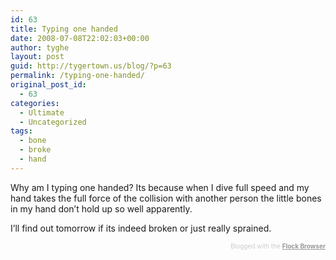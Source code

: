```yaml
---
id: 63
title: Typing one handed
date: 2008-07-08T22:02:03+00:00
author: tyghe
layout: post
guid: http://tygertown.us/blog/?p=63
permalink: /typing-one-handed/
original_post_id:
  - 63
categories:
  - Ultimate
  - Uncategorized
tags:
  - bone
  - broke
  - hand
---
```

Why am I typing one handed? Its because when I dive full speed and my hand takes the full force of the collision with another person the little bones in my hand don&#8217;t hold up so well apparently.

I&#8217;ll find out tomorrow if its indeed broken or just really sprained.

<div class="flockcredit" style="text-align:right;color:#CCC;font-size:x-small;">
  Blogged with the <a href="http://www.flock.com/blogged-with-flock" style="color:#999;font-weight:bold;" target="_new" title="Flock Browser">Flock Browser</a>
</div>